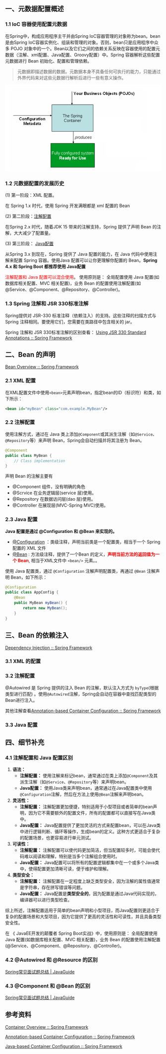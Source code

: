 ## 一、元数据配置概述

### 1.1 IoC 容器使用配置元数据

在Spring中，构成应用程序主干并由Spring IoC容器管理的对象称为bean。bean是由Spring IoC容器实例化、组装和管理的对象。否则，bean只是应用程序中众多 POJO 对象中的一个。Bean以及它们之间的依赖关系反映在容器使用的配置元数据（注解、xml配置、Java配置、Groovy配置）中。Spring 容器解析这些配置元数据进行 Bean 初始化、配置和管理依赖。

> 元数据即描述数据的数据。元数据本身不具备任何可执行的能力，只能通过外界代码来对这些元数据行解析后进行一些有意义操作。

![image-20240805164744791](images/image-20240805164744791.png)





### 1.2 元数据配置的发展历史

(1) 第一阶段：XML 配置。

 在 Spring 1.x 时代，使用 Spring 开发满眼都是 xml 配置的 Bean

(2) 第二阶段：[注解配置](https://docs.spring.io/spring-framework/reference/core/beans/annotation-config.html)

 在Spring 2.x 时代，随着JDK 15 带来的注解支持，Spring 提供了声明 Bean 的注解，大大减少了配置量。

(3) 第三阶段： [Java配置](https://docs.spring.io/spring-framework/reference/core/beans/java.html)

从Spring 3.x 到现在，Spring 提供了 Java 配置的能力，在 Java 代码中使用注解来配置 Spring 容器。使用Java 配置可以让你更理解你配置的 Bean。**Spring 4.x 和 Spring Boot 都推荐使用 Java配置**

<font color="red">注解配置和 Java 配置可以混合使用</font>。 使用原则是： 全局配置使用 Java 配置(如数据库相关配置、MVC 相关配置)，业务 Bean 的配置使用注解配置(如 @Service、@Component、@Repository、@Controller)。



### 1.3 Spring 注解和 JSR 330标准注解

Spring提供对 JSR-330 标准注释（依赖注入）的支持。这些注释的扫描方式与 Spring 注释相同。要使用它们，您需要在类路径中包含相关的 jar。

Spring 注解和 JSR 330标准注解的区别查看： [Using JSR 330 Standard Annotations :: Spring Framework](https://docs.spring.io/spring-framework/reference/core/beans/standard-annotations.html#beans-standard-annotations-limitations)



## 二、Bean 的声明

[Bean Overview :: Spring Framework](https://docs.spring.io/spring-framework/reference/core/beans/definition.html#beans-factory-class-ctor)

### 2.1 XML 配置

在XML配置文件中使用`<bean>`元素声明bean，指定bean的ID（标识符）和类，如下所示：

```xml
<bean id="myBean" class="com.example.MyBean"/>
```



### 2.2 注解配置

使用注解方式，通过在 Java 类上添加`@Component`或其派生注解（如`@Service`、`@Repository`等）来声明 Bean，Spring会自动扫描并将其注册为 Bean。

```java
@Component
public class MyBean {
    // Class implementation
}
```

声明 Bean 的注解主要有

- @Component 组件，没有明确的角色
- @Scrvice 在业务逻辑层(service 层)使用。
- @Repository 在数据访问层(dao 层)使用。
- @Controller 在展现层(MVC-Spring MVC)使用。



### 2.3 Java 配置

**Java 配置是通过 @Configuration 和 @Bean 来实现的。**

- [@Configuration](https://docs.spring.io/spring-framework/reference/core/beans/java/configuration-annotation.html) ：类级注释，声明当前类是一个配置类，相当于一个 Spring 配置的 XML 文件
- [@Bean](https://docs.spring.io/spring-framework/reference/core/beans/java/bean-annotation.html) : 方法级注释，提供了一个Bean 的定义，<font color="red">**声明当前方法的返回值为一个 Bean**</font>, 相当于XML文件中 `<bean/>` 元素。。

使用 Java 配置类，通过 `@Configuration` 注解声明配置类，再通过 `@Bean` 注解声明 Bean，如下所示：

```java
@Configuration
public class AppConfig {
    @Bean
    public MyBean myBean() {
        return new MyBean();
    }
}
```





## 三、Bean 的依赖注入

 [Dependency Injection :: Spring Framework](https://docs.spring.io/spring-framework/reference/core/beans/dependencies/factory-collaborators.html#beans-setter-injection)

### 3.1 XML 的配置



### 3.2 注解配置

 @Autowired 是 Spring 提供的注入 Bean 的注解，默认注入方式为 `byType`(根据类型进行匹配) 。使用`@Autowired`注解，Spring会自动在容器中查找匹配类型的Bean进行注入。



其他注解查看[Annotation-based Container Configuration :: Spring Framework](https://docs.spring.io/spring-framework/reference/core/beans/annotation-config.html)



### 3.3 Java 配置





## 四、细节补充

### 4.1 注解配置和 Java 配置区别

1. **语法：**
   - **注解配置：** 使用注解来标记bean，通常通过在类上添加`@Component`及其派生注解（如`@Service`、`@Repository`等）来声明bean。
   - **Java配置：** 使用Java类来声明bean，通常通过在Java配置类中使用`@Configuration`注解，然后在方法上使用`@Bean`注解来声明bean。
2. **灵活性：**
   - **注解配置：** 注解配置更加便捷，特别适用于小型项目或者简单的bean声明，因为它不需要额外的配置文件，所有的配置都可以直接写在Java类中。
   - **Java配置：** Java配置提供了更加灵活的方式来配置bean，可以在Java类中进行逻辑判断、循环等操作，生成bean的定义。这种方式更适合于复杂的配置场景，也更容易进行单元测试。
3. **可读性：**
   - **注解配置：** 注解配置可以使代码更加简洁，但当配置较多时，可能会使代码难以阅读和理解，特别是当多个注解组合使用时。
   - **Java配置：** Java配置可以将所有的配置逻辑都集中在一个或多个Java类中，使得配置更加清晰可读，便于维护和理解。
4. **类型安全：**
   - **注解配置：** 注解配置在一定程度上缺乏类型安全，因为注解的属性值通常是字符串，存在拼写错误等问题。
   - **Java配置：** Java配置是**类型安全的**，因为配置是通过Java代码实现的，编译器可以进行类型检查。

综上所述，注解配置适用于简单的bean声明和小型项目，而Java配置则更适合于复杂的配置场景和大型项目，因为它提供了更高的灵活性和可读性，并且具备类型安全性。

在 《 JavaEE开发的颠覆者 Spring Boot实战》中，使用原则是： 全局配置使用 Java 配置(如数据库相关配置、MVC 相关配置)，业务 Bean 的配置使用注解配置(@Service、@Component、@Repository、@Controller)。



### 4.2 @Autowired 和 @Resource 的区别

[Spring常见面试题总结 | JavaGuide](https://javaguide.cn/system-design/framework/spring/spring-knowledge-and-questions-summary.html#autowired-和-resource-的区别是什么)



### 4.3 @Component 和 @Bean 的区别

[Spring常见面试题总结 | JavaGuide](https://javaguide.cn/system-design/framework/spring/spring-knowledge-and-questions-summary.html#component-和-bean-的区别是什么)





## 参考资料

[Container Overview :: Spring Framework](https://docs.spring.io/spring-framework/reference/core/beans/basics.html)

[Annotation-based Container Configuration :: Spring Framework](https://docs.spring.io/spring-framework/reference/core/beans/annotation-config.html)

[Java-based Container Configuration :: Spring Framework](https://docs.spring.io/spring-framework/reference/core/beans/java.html)
